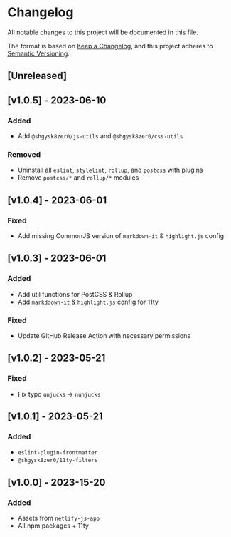 # Changelog
All notable changes to this project will be documented in this file.

The format is based on [Keep a Changelog](https://keepachangelog.com/en/1.0.0/),
and this project adheres to [Semantic Versioning](https://semver.org/spec/v2.0.0.html).
<!-- markdownlint-disable -->
## [Unreleased]

## [v1.0.5] - 2023-06-10

### Added
- Add `@shgysk8zer0/js-utils` and `@shgysk8zer0/css-utils`

### Removed
- Uninstall all `eslint`, `stylelint`, `rollup`, and `postcss` with plugins
- Remove `postcss/*` and `rollup/*` modules

## [v1.0.4] - 2023-06-01

### Fixed
- Add missing CommonJS version of `markdown-it` & `highlight.js` config

## [v1.0.3] - 2023-06-01

### Added
- Add util functions for PostCSS & Rollup
- Add `markddown-it` & `highlight.js` config for 11ty

### Fixed
- Update GitHub Release Action with necessary permissions

## [v1.0.2] - 2023-05-21

### Fixed
- Fix typo `unjucks` -> `nunjucks`

## [v1.0.1] - 2023-05-21

### Added
- `eslint-plugin-frontmatter`
- `@shgysk8zer0/11ty-filters`

## [v1.0.0] - 2023-15-20

### Added
- Assets from `netlify-js-app`
- All npm packages + 11ty
<!-- markdownlint-restore -->

